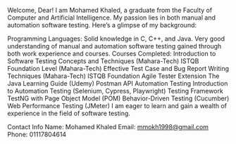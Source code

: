 Welcome, Dear!
I am Mohamed Khaled, a graduate from the Faculty of Computer and Artificial Intelligence. My passion lies in both manual and automation software testing. Here’s a glimpse of my background:

Programming Languages:
Solid knowledge in C, C++, and Java.
Very good understanding of manual and automation software testing gained through both work experience and courses.
Courses Completed:
Introduction to Software Testing Concepts and Techniques (Mahara-Tech)
ISTQB Foundation Level (Mahara-Tech)
Effective Test Case and Bug Report Writing Techniques (Mahara-Tech)
ISTQB Foundation Agile Tester Extension
The Java Learning Guide (Udemy)
Postman API Automation Testing
Introduction to Automation Testing (Selenium, Cypress, Playwright)
Testing Framework TestNG with Page Object Model (POM)
Behavior-Driven Testing (Cucumber)
Web Performance Testing (JMeter)
I am eager to learn and gain a wealth of experience in the field of software testing.

Contact Info
Name: Mohamed Khaled
Email: mmokh1998@gmail.com
Phone: 01117804614
